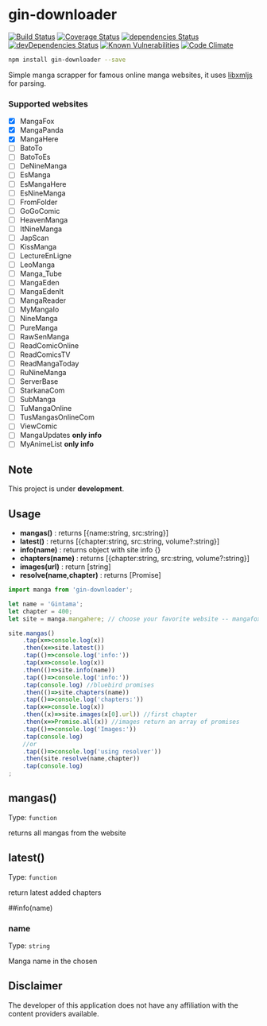 # gin-downloader

[![Build Status](https://travis-ci.org/pikax/gin-downloader.svg?branch=master)](https://travis-ci.org/pikax/gin-downloader)
[![Coverage Status](https://coveralls.io/repos/github/pikax/gin-downloader/badge.svg?branch=master)](https://coveralls.io/github/pikax/gin-downloader?branch=master)
[![dependencies Status](https://david-dm.org/pikax/gin-downloader/status.svg)](https://david-dm.org/pikax/gin-downloader)
[![devDependencies Status](https://david-dm.org/pikax/gin-downloader/dev-status.svg)](https://david-dm.org/pikax/gin-downloader?type=dev)
[![Known Vulnerabilities](https://snyk.io/test/npm/gin-downloader/badge.svg)](https://snyk.io/test/npm/gin-downloader)
[![Code Climate](https://lima.codeclimate.com/github/pikax/gin-downloader/badges/gpa.svg)](https://lima.codeclimate.com/github/pikax/gin-downloader)

``` bash
npm install gin-downloader --save
```

Simple manga scrapper for famous online manga websites, it uses [libxmljs](https://github.com/libxmljs/libxmljs) for parsing.


### Supported websites
- [x] MangaFox
- [x] MangaPanda
- [x] MangaHere
- [ ] BatoTo
- [ ] BatoToEs
- [ ] DeNineManga
- [ ] EsManga
- [ ] EsMangaHere
- [ ] EsNineManga
- [ ] FromFolder
- [ ] GoGoComic
- [ ] HeavenManga
- [ ] ItNineManga
- [ ] JapScan
- [ ] KissManga
- [ ] LectureEnLigne
- [ ] LeoManga
- [ ] Manga_Tube
- [ ] MangaEden
- [ ] MangaEdenIt
- [ ] MangaReader
- [ ] MyMangaIo
- [ ] NineManga
- [ ] PureManga
- [ ] RawSenManga
- [ ] ReadComicOnline
- [ ] ReadComicsTV
- [ ] ReadMangaToday
- [ ] RuNineManga
- [ ] ServerBase
- [ ] StarkanaCom
- [ ] SubManga
- [ ] TuMangaOnline
- [ ] TusMangasOnlineCom
- [ ] ViewComic
- [ ] MangaUpdates **only info**
- [ ] MyAnimeList **only info**

## Note
This project is under **development**.

## Usage
- **mangas()** : returns [{name:string, src:string}]
- **latest()** : returns [{chapter:string, src:string, volume?:string}]
- **info(name)** : returns object with site info {}
- **chapters(name)** : returns [{chapter:string, src:string, volume?:string}]
- **images(url)** : return [string]
- **resolve(name,chapter)** : returns [Promise<string>]


```javascript
import manga from 'gin-downloader';

let name = 'Gintama';
let chapter = 400;
let site = manga.mangahere; // choose your favorite website -- mangafox, mangahere, mangapanda

site.mangas()
    .tap(x=>console.log(x))
    .then(x=>site.latest())
    .tap(()=>console.log('info:'))
    .tap(x=>console.log(x))
    .then(()=>site.info(name))
    .tap(()=>console.log('info:'))
    .tap(console.log) //bluebird promises
    .then(()=>site.chapters(name))
    .tap(()=>console.log('chapters:'))
    .tap(x=>console.log(x))
    .then((x)=>site.images(x[0].url)) //first chapter
    .then(x=>Promise.all(x)) //images return an array of promises
    .tap(()=>console.log('Images:'))
    .tap(console.log)
    //or
    .tap(()=>console.log('using resolver'))
    .then(site.resolve(name,chapter))
    .tap(console.log)
;

````


## mangas()
Type: `function`

returns all mangas from the website


## latest()
Type: `function`

return latest added chapters  

##info(name)

### name
Type: `string`

Manga name in the chosen 






## Disclaimer

The developer of this application does not have any affiliation with the content providers available.
